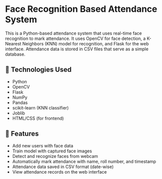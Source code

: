 # Face Recognition Based Attendance System

This is a Python-based attendance system that uses real-time face recognition to mark attendance. It uses OpenCV for face detection, a K-Nearest Neighbors (KNN) model for recognition, and Flask for the web interface. Attendance data is stored in CSV files that serve as a simple database.

## 🔧 Technologies Used

- Python
- OpenCV
- Flask
- NumPy
- Pandas
- scikit-learn (KNN classifier)
- Joblib
- HTML/CSS (for frontend)

## 📁 Features

- Add new users with face data
- Train model with captured face images
- Detect and recognize faces from webcam
- Automatically mark attendance with name, roll number, and timestamp
- Attendance data saved in CSV format (date-wise)
- View attendance records on the web interface



